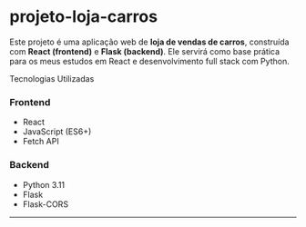 # projeto-loja-carros
Este projeto é uma aplicação web de **loja de vendas de carros**, construída com **React (frontend)** e **Flask (backend)**. Ele servirá como base prática para os meus estudos em React e desenvolvimento full stack com Python.

 Tecnologias Utilizadas

### Frontend
- React
- JavaScript (ES6+)
- Fetch API

### Backend
- Python 3.11
- Flask
- Flask-CORS

---
